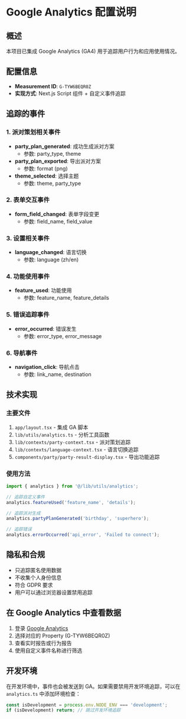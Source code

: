 # Google Analytics 配置说明

## 概述
本项目已集成 Google Analytics (GA4) 用于追踪用户行为和应用使用情况。

## 配置信息
- **Measurement ID**: `G-TYW6BEQR0Z`
- **实现方式**: Next.js Script 组件 + 自定义事件追踪

## 追踪的事件

### 1. 派对策划相关事件
- **party_plan_generated**: 成功生成派对方案
  - 参数: party_type, theme
- **party_plan_exported**: 导出派对方案
  - 参数: format (png)
- **theme_selected**: 选择主题
  - 参数: theme, party_type

### 2. 表单交互事件
- **form_field_changed**: 表单字段变更
  - 参数: field_name, field_value

### 3. 设置相关事件
- **language_changed**: 语言切换
  - 参数: language (zh/en)

### 4. 功能使用事件
- **feature_used**: 功能使用
  - 参数: feature_name, feature_details

### 5. 错误追踪事件
- **error_occurred**: 错误发生
  - 参数: error_type, error_message

### 6. 导航事件
- **navigation_click**: 导航点击
  - 参数: link_name, destination

## 技术实现

### 主要文件
1. `app/layout.tsx` - 集成 GA 脚本
2. `lib/utils/analytics.ts` - 分析工具函数
3. `lib/contexts/party-context.tsx` - 派对策划追踪
4. `lib/contexts/language-context.tsx` - 语言切换追踪
5. `components/party/party-result-display.tsx` - 导出功能追踪

### 使用方法
```typescript
import { analytics } from '@/lib/utils/analytics';

// 追踪自定义事件
analytics.featureUsed('feature_name', 'details');

// 追踪派对生成
analytics.partyPlanGenerated('birthday', 'superhero');

// 追踪错误
analytics.errorOccurred('api_error', 'Failed to connect');
```

## 隐私和合规
- 只追踪匿名使用数据
- 不收集个人身份信息
- 符合 GDPR 要求
- 用户可以通过浏览器设置禁用追踪

## 在 Google Analytics 中查看数据
1. 登录 [Google Analytics](https://analytics.google.com/)
2. 选择对应的 Property (G-TYW6BEQR0Z)
3. 查看实时报告或行为报告
4. 使用自定义事件名称进行筛选

## 开发环境
在开发环境中，事件也会被发送到 GA。如果需要禁用开发环境追踪，可以在 `analytics.ts` 中添加环境检查：

```typescript
const isDevelopment = process.env.NODE_ENV === 'development';
if (isDevelopment) return; // 跳过开发环境追踪
``` 